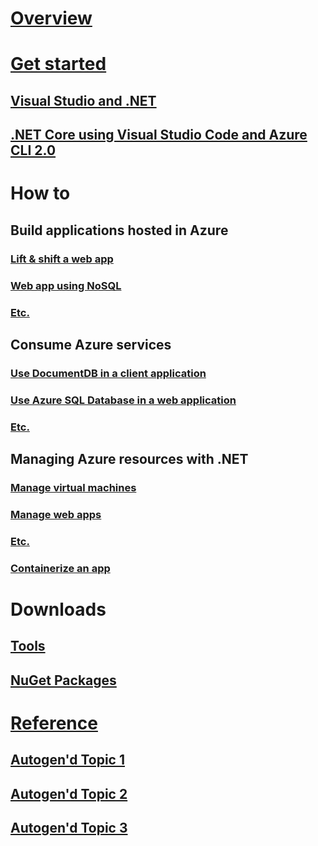 # [Overview](index.md)

# [Get started](get-started.md)
## [Visual Studio and .NET](#)
## [.NET Core using Visual Studio Code and Azure CLI 2.0](#)

# How to

## Build applications hosted in Azure
### [Lift & shift a web app](#)
### [Web app using NoSQL](#)
### [Etc.](#)

## Consume Azure services
### [Use DocumentDB in a client application](#)
### [Use Azure SQL Database in a web application](#)
### [Etc.](#)

## Managing Azure resources with .NET
### [Manage virtual machines](#)
### [Manage web apps](#)
### [Etc.](#)

### [Containerize an app](#)

# Downloads
## [Tools](#)
## [NuGet Packages](packages.md)

# [Reference](#)
## [Autogen'd Topic 1](#)
## [Autogen'd Topic 2](#)
## [Autogen'd Topic 3](#)
